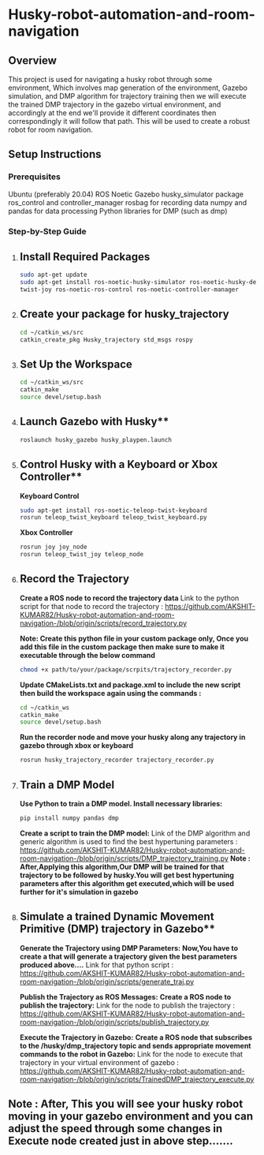 # Husky-robot-automation-and-room-navigation

## Overview
This project is used for navigating a husky robot through some environment, Which involves map generation of the environment, Gazebo simulation, and DMP algorithm for trajectory training then we will execute the trained DMP trajectory in the gazebo virtual environment, and accordingly at the end we'll provide it different coordinates then correspondingly it will follow that path. This will be used to create a robust robot for room navigation.


## Setup Instructions
### Prerequisites
Ubuntu (preferably 20.04)
ROS Noetic
Gazebo
husky_simulator package
ros_control and controller_manager
rosbag for recording data
numpy and pandas for data processing
Python libraries for DMP (such as dmp)

### Step-by-Step Guide
1. ## Install Required Packages
    ```bash
    sudo apt-get update
    sudo apt-get install ros-noetic-husky-simulator ros-noetic-husky-desktop ros-noetic-joy ros-noetic-teleop- 
    twist-joy ros-noetic-ros-control ros-noetic-controller-manager
    ```
2. ## Create your package for husky_trajectory
     ```bash
     cd ~/catkin_ws/src
     catkin_create_pkg Husky_trajectory std_msgs rospy 
     ```
4. ## Set Up the Workspace
     ```bash
     cd ~/catkin_ws/src
     catkin_make
     source devel/setup.bash
     ```
5. ## Launch Gazebo with Husky**
     ```bash
     roslaunch husky_gazebo husky_playpen.launch
     ```
6. ## Control Husky with a Keyboard or Xbox Controller**
   **Keyboard Control**
     ```bash
     sudo apt-get install ros-noetic-teleop-twist-keyboard
     rosrun teleop_twist_keyboard teleop_twist_keyboard.py
     ```
   **Xbox Controller**
     ```bash
     rosrun joy joy_node
     rosrun teleop_twist_joy teleop_node
     ```
7. ## Record the Trajectory
   **Create a ROS node to record the trajectory data**
      Link to the python script for that node to record the trajectory : https://github.com/AKSHIT-KUMAR82/Husky-robot-automation-and-room-navigation-/blob/origin/scripts/record_trajectory.py

   **Note: Create this python file in your custom package only, Once you add this file in the custom package then make sure to make it executable through the below command**
     ```bash
     chmod +x path/to/your/package/scrpits/trajectory_recorder.py
     ```
   **Update CMakeLists.txt and package.xml to include the new script then build the workspace again using the commands :**
     ```bash
     cd ~/catkin_ws
     catkin_make
     source devel/setup.bash
     ```
   **Run the recorder node and move your husky along any trajectory in gazebo through xbox or keyboard**
     ```bash
     rosrun husky_trajectory_recorder trajectory_recorder.py
     ```
8. ## Train a DMP Model
   **Use Python to train a DMP model. Install necessary libraries:**
     ```bash
     pip install numpy pandas dmp
     ```
   **Create a script to train the DMP model:**
     Link of the DMP algorithm and generic algorithm is used to find the best hypertuning parameters : https://github.com/AKSHIT-KUMAR82/Husky-robot-automation-and-room-navigation-/blob/origin/scripts/DMP_trajectory_training.py
   **Note : After,Applying this algorithm,Our DMP will be trained for that trajectory to be followed by husky.You will get best hypertuning parameters after this algorithm get executed,which will be used further for it's simulation in gazebo**

9. ## Simulate a trained Dynamic Movement Primitive (DMP) trajectory in Gazebo**
   **Generate the Trajectory using DMP Parameters:**
     **Now,You have to create a that will generate a trajectory given the best parameters produced above....**
     Link for that python script : https://github.com/AKSHIT-KUMAR82/Husky-robot-automation-and-room-navigation-/blob/origin/scripts/generate_traj.py 

   **Publish the Trajectory as ROS Messages:**
     **Create a ROS node to publish the trajectory:**
     Link for the node to publish the trajectory : https://github.com/AKSHIT-KUMAR82/Husky-robot-automation-and-room-navigation-/blob/origin/scripts/publish_trajectory.py

   **Execute the Trajectory in Gazebo:**
     **Create a ROS node that subscribes to the /husky/dmp_trajectory topic and sends appropriate movement commands to the robot in Gazebo:**
     Link for the node to execute that trajectory in your virtual environment of gazebo : https://github.com/AKSHIT-KUMAR82/Husky-robot-automation-and-room-navigation-/blob/origin/scripts/TrainedDMP_trajectory_execute.py

## Note : After, This you will see your husky robot moving in your gazebo environment and you can adjust the speed through some changes in Execute node created just in above step.......


